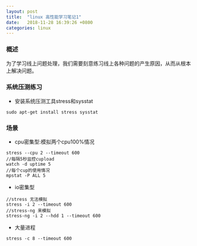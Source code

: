 ```yaml
---
layout: post
title:  "linux 高性能学习笔记1"
date:   2018-11-28 16:39:26 +0800
categories: linux
---
```

### 概述
为了学习线上问题处理，我们需要刻意练习线上各种问题的产生原因，从而从根本上解决问题。

### 系统压测练习
* 安装系统压测工具stress和sysstat 
```
sudo apt-get install stress sysstat
```
### 场景
* cpu密集型:模拟两个cpu100%情况
```
stress --cpu 2 --timeout 600
//每隔5秒监控cupload
watch -d uptime 5
//每个cup的使用情况
mpstat -P ALL 5
```
* io密集型
```
//stress 无法模拟
stress -i 2 --timeout 600
//stress-ng 来模拟
stress-ng -i 2 --hdd 1 --timeout 600
```
* 大量进程
```
stress -c 8 --timeout 600
```